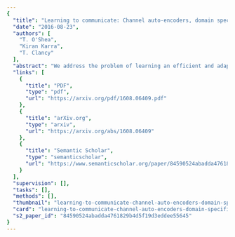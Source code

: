 ```yaml
---
{
  "title": "Learning to communicate: Channel auto-encoders, domain specific regularizers, and attention",
  "date": "2016-08-23",
  "authors": [
    "T. O'Shea",
    "Kiran Karra",
    "T. Clancy"
  ],
  "abstract": "We address the problem of learning an efficient and adaptive physical layer encoding to communicate binary information over an impaired channel. In contrast to traditional work, we treat the problem an unsupervised machine learning problem focusing on optimizing reconstruction loss through artificial impairment layers in an autoencoder (we term this a channel autoencoder) and introduce several new regularizing layers which emulate common wireless channel impairments. We also discuss the role of attention models in the form of the radio transformer network for helping to recover canonical signal representations before decoding. We demonstrate some promising initial capacity results from this approach and address remaining challenges before such a system could become practical.",
  "links": [
    {
      "title": "PDF",
      "type": "pdf",
      "url": "https://arxiv.org/pdf/1608.06409.pdf"
    },
    {
      "title": "arXiv.org",
      "type": "arxiv",
      "url": "https://arxiv.org/abs/1608.06409"
    },
    {
      "title": "Semantic Scholar",
      "type": "semanticscholar",
      "url": "https://www.semanticscholar.org/paper/84590524abadda4761829b4d5f19d3eddee55645"
    }
  ],
  "supervision": [],
  "tasks": [],
  "methods": [],
  "thumbnail": "learning-to-communicate-channel-auto-encoders-domain-specific-regularizers-and-attention-thumb.jpg",
  "card": "learning-to-communicate-channel-auto-encoders-domain-specific-regularizers-and-attention-card.jpg",
  "s2_paper_id": "84590524abadda4761829b4d5f19d3eddee55645"
}
---
```


